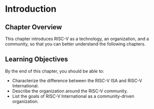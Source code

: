 # Introduction
## Chapter Overview
This chapter introduces RISC-V as a technology, an organization, and a community, so that you can better understand the following chapters.

## Learning Objectives
By the end of this chapter, you should be able to:
- Characterize the difference between the RISC-V ISA and RISC-V International.
- Describe the organization around the RISC-V community.
- List the goals of RISC-V International as a community-driven organization.